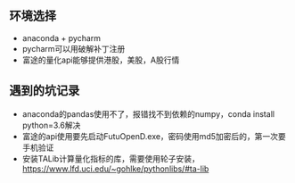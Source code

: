 环境选择
---
- anaconda + pycharm
- pycharm可以用破解补丁注册
- 富途的量化api能够提供港股，美股，A股行情

遇到的坑记录
---
- anaconda的pandas使用不了，报错找不到依赖的numpy，conda install python=3.6解决
- 富途的api使用要先启动FutuOpenD.exe，密码使用md5加密后的，第一次要手机验证
- 安装TALib计算量化指标的库，需要使用轮子安装，https://www.lfd.uci.edu/~gohlke/pythonlibs/#ta-lib
